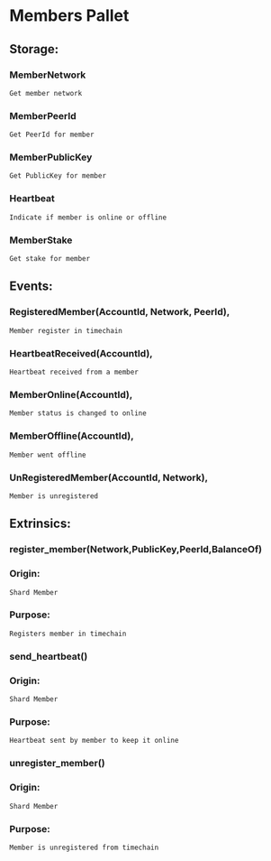 # Members Pallet
## Storage:
### MemberNetwork
`Get member network`

### MemberPeerId
`Get PeerId for member`

### MemberPublicKey
`Get PublicKey for member`

### Heartbeat
`Indicate if member is online or offline`

### MemberStake
`Get stake for member`

## Events:
### RegisteredMember(AccountId, Network, PeerId),
`Member register in timechain`

### HeartbeatReceived(AccountId),
`Heartbeat received from a member`

### MemberOnline(AccountId),
`Member status is changed to online`

### MemberOffline(AccountId),
`Member went offline`

### UnRegisteredMember(AccountId, Network),
`Member is unregistered`

## Extrinsics:
### register_member(Network,PublicKey,PeerId,BalanceOf<T>)
### Origin:
`Shard Member`
### Purpose:
`Registers member in timechain`

### send_heartbeat() 
### Origin:
`Shard Member`
### Purpose:
`Heartbeat sent by member to keep it online`

### unregister_member()
### Origin:
`Shard Member`
### Purpose:
`Member is unregistered from timechain`
